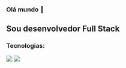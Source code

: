 ###  Olá mundo 👋

## Sou desenvolvedor Full Stack 

<div>
  <h3>Tecnologias:</h3>
    <img src="https://skillicons.dev/icons?i=git,html,css,js,react,typescript" />
    <img src="https://skillicons.dev/icons?i=git,html,css,js,react,typescript" />
</div>

<!--
**caio-santos-ios/caio-santos-ios** is a ✨ _special_ ✨ repository because its `README.md` (this file) appears on your GitHub profile.

Here are some ideas to get you started:

- 🔭 I’m currently working on ...
- 🌱 I’m currently learning ...
- 👯 I’m looking to collaborate on ...
- 🤔 I’m looking for help with ...
- 💬 Ask me about ...
- 📫 How to reach me: ...
- 😄 Pronouns: ...
- ⚡ Fun fact: ...
-->
